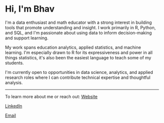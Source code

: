 # Hi, I'm Bhav

I'm a data enthusiast and math educator with a strong interest in building tools that promote understanding and insight. I work primarily in R, Python, and SQL, and I'm passionate about using data to inform decision-making and support learning.

My work spans education analytics, applied statistics, and machine learning. I'm especially drawn to R for its expressiveness and power in all things statistics, it's also been the easiest language to teach some of my students.

I'm currently open to opportunities in data science, analytics, and applied research roles where I can contribute technical expertise and thoughtful analysis.

---

To learn more about me or reach out:
[Website](bhavjotkhurana.github.io)

[LinkedIn](https://linkedin.com/in/bhavjotkhurana)  

[Email](mailto:bhavjotskhurana@gmail.com)

